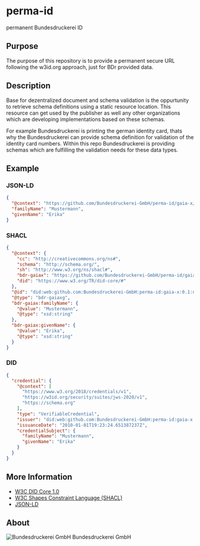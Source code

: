# perma-id
permanent Bundesdruckerei ID

## Purpose
The purpose of this repository is to provide a permanent secure URL following the w3id.org approach, just for BDr provided data.

## Description
Base for dezentralized document and schema validation is the oppurtunity to retrieve schema definitions using a static resource location. This resource can get used by the publisher as well any other organizations which are developing implementations based on these schemas.

For example Bundesdruckerei is printing the german identity card, thats why the Bundesdruckerei can provide schema definition for validation of the identity card numbers. Within this repo Bundesdruckerei is providing schemas which are fulfilling the validation needs for these data types.

## Example
### JSON-LD
````json
{ 
  "@context": "https://github.com/Bundesdruckerei-GmbH/perma-id/gaia-x/0.1/name",
  "familyName": "Mustermann",
  "givenName": "Erika"
}
````
### SHACL
````json
{
  "@context": {
    "cc": "http://creativecommons.org/ns#",
    "schema": "http://schema.org/",
    "sh": "http://www.w3.org/ns/shacl#",
    "bdr-gaiax": "https://github.com/Bundesdruckerei-GmbH/perma-id/gaia-x/0.1/name-shacl#",
    "did": "https://www.w3.org/TR/did-core/#"
  },
  "@id": "did:web:github.com:Bundesdruckerei-GmbH:perma-id:gaia-x:0.1:name-did",
  "@type": "bdr-gaiaxg",
  "bdr-gaiax:familyName": {
    "@value": "Mustermann",
    "@type": "xsd:string"
  },
  "bdr-gaiax:givenName": {
    "@value": "Erika",
    "@type": "xsd:string"
  }
}
````

### DID
````json
{
  "credential": {
    "@context": [
      "https://www.w3.org/2018/credentials/v1",
      "https://w3id.org/security/suites/jws-2020/v1",
      "https://schema.org"
    ],
    "type": "VerifiableCredential",
    "issuer": "did:web:github.com:Bundesdruckerei-GmbH:perma-id:gaia-x:0.1:name-did",
    "issuanceDate": "2010-01-01T19:23:24.651387237Z",
    "credentialSubject": {
      "familyName": "Mustermann",
      "givenName": "Erika"
    }
  }
}
````
## More Information
- [W3C DID Core 1.0](https://www.w3.org/TR/did-core/)
- [W3C Shapes Constraint Language (SHACL)](https://www.w3.org/TR/shacl/)
- [JSON-LD](https://json-ld.org/)

## About
![Bundesdruckerei GmbH](https://www.bundesdruckerei.de/themes/custom/bdr_bootstrap5/assets/img/bdrgruppe-color.svg)  Bundesdruckerei GmbH

